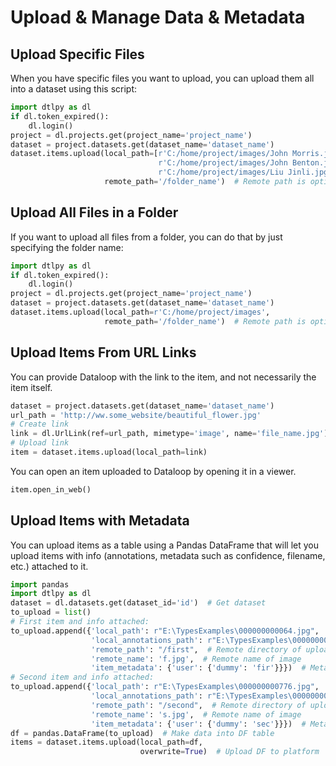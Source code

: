 # Upload & Manage Data & Metadata  
  
## Upload Specific Files  
  
When you have specific files you want to upload, you can upload them all into a dataset using this script:  

```python
import dtlpy as dl
if dl.token_expired():
    dl.login()
project = dl.projects.get(project_name='project_name')
dataset = project.datasets.get(dataset_name='dataset_name')
dataset.items.upload(local_path=[r'C:/home/project/images/John Morris.jpg',
                                 r'C:/home/project/images/John Benton.jpg',
                                 r'C:/home/project/images/Liu Jinli.jpg'],
                     remote_path='/folder_name')  # Remote path is optional, images will go to the root directory by default
```
  
  
## Upload All Files in a Folder  
  
  
If you want to upload all files from a folder, you can do that by just specifying the folder name:  
  

```python
import dtlpy as dl
if dl.token_expired():
    dl.login()
project = dl.projects.get(project_name='project_name')
dataset = project.datasets.get(dataset_name='dataset_name')
dataset.items.upload(local_path=r'C:/home/project/images',
                     remote_path='/folder_name')  # Remote path is optional, images will go to the root directory by default
```
  
## Upload Items From URL Links  
You can provide Dataloop with the link to the item, and not necessarily the item itself.  

```python
dataset = project.datasets.get(dataset_name='dataset_name')
url_path = 'http://ww.some_website/beautiful_flower.jpg'
# Create link
link = dl.UrlLink(ref=url_path, mimetype='image', name='file_name.jpg')
# Upload link
item = dataset.items.upload(local_path=link)
```
  
You can open an item uploaded to Dataloop by opening it in a viewer.  

```python
item.open_in_web()
```
## Upload Items with Metadata  
You can upload items as a table using a Pandas DataFrame that will let you upload items with info (annotations, metadata such as confidence, filename, etc.) attached to it.  
  

```python
import pandas
import dtlpy as dl
dataset = dl.datasets.get(dataset_id='id')  # Get dataset
to_upload = list()
# First item and info attached:
to_upload.append({'local_path': r"E:\TypesExamples\000000000064.jpg",  # Local path to image
                  'local_annotations_path': r"E:\TypesExamples\000000000776.json",  # Local path to annotation file
                  'remote_path': "/first",  # Remote directory of uploaded image
                  'remote_name': 'f.jpg',  # Remote name of image
                  'item_metadata': {'user': {'dummy': 'fir'}}})  # Metadata for the created item
# Second item and info attached:
to_upload.append({'local_path': r"E:\TypesExamples\000000000776.jpg",  # Local path to image
                  'local_annotations_path': r"E:\TypesExamples\000000000776.json",  # Local path to annotation file
                  'remote_path': "/second",  # Remote directory of uploaded image
                  'remote_name': 's.jpg',  # Remote name of image
                  'item_metadata': {'user': {'dummy': 'sec'}}})  # Metadata for the created item
df = pandas.DataFrame(to_upload)  # Make data into DF table
items = dataset.items.upload(local_path=df,
                             overwrite=True)  # Upload DF to platform
```
